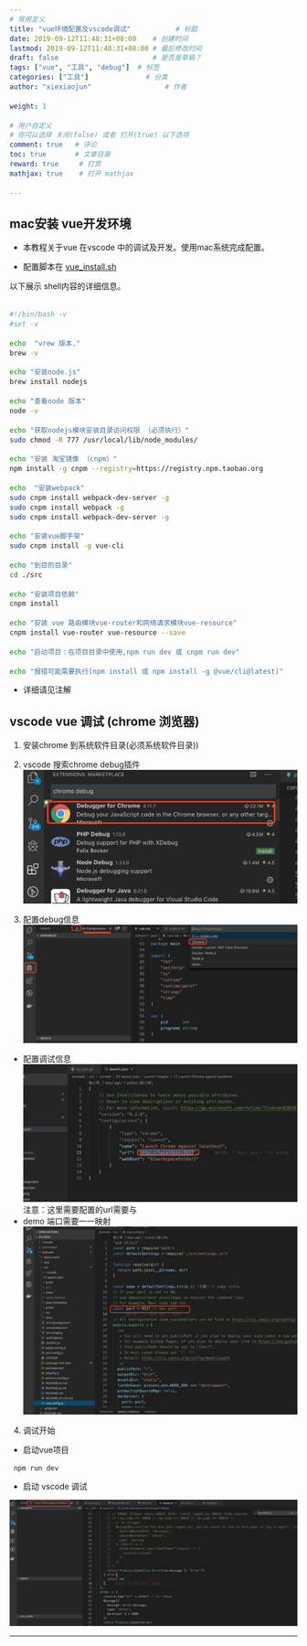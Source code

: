 ```yaml
---
# 常用定义
title: "vue环境配置及vscode调试"           # 标题
date: 2019-09-12T11:48:31+08:00    # 创建时间
lastmod: 2019-09-12T11:48:31+08:00 # 最后修改时间
draft: false                       # 是否是草稿？
tags: ["vue", "工具", "debug"]  # 标签
categories: ["工具"]              # 分类
author: "xiexiaojun"                  # 作者

weight: 1

# 用户自定义
# 你可以选择 关闭(false) 或者 打开(true) 以下选项
comment: true   # 评论
toc: true       # 文章目录
reward: true	 # 打赏
mathjax: true    # 打开 mathjax

---
```


## mac安装 vue开发环境

- 本教程关于vue 在vscode 中的调试及开发。使用mac系统完成配置。

- 配置脚本在 [vue_install.sh](/image/vue_install.sh)

以下展示 shell内容的详细信息。

```sh

#!/bin/bash -v
#set -v 

echo  "vrew 版本."
brew -v 

echo "安装node.js"
brew install nodejs

echo "查看node 版本"
node -v

echo "获取nodejs模块安装目录访问权限 （必须执行）"
sudo chmod -R 777 /usr/local/lib/node_modules/

echo "安装 淘宝镜像 （cnpm）"
npm install -g cnpm --registry=https://registry.npm.taobao.org

echo  "安装webpack"
sudo cnpm install webpack-dev-server -g 
sudo cnpm install webpack -g
sudo cnpm install webpack-dev-server -g 

echo "安装vue脚手架"
sudo cnpm install -g vue-cli

echo "到目的目录"
cd ./src

echo "安装项目依赖"
cnpm install

echo "安装 vue 路由模块vue-router和网络请求模块vue-resource"
cnpm install vue-router vue-resource --save

echo "启动项目：在项目目录中使用,npm run dev 或 cnpm run dev"

echo "报错可能需要执行(npm install 或 npm install -g @vue/cli@latest)"

```

- 详细请见注解

## vscode vue 调试 (chrome 浏览器)

1. 安装chrome 到系统软件目录(必须系统软件目录))

2. vscode 搜索chrome debug插件
![2](/image/vue1.png)

3. 配置debug信息
![3](/image/vue2.png)

 - 配置调试信息
 ![3](/image/vue3.png)
 注意：这里需要配置的url需要与
- demo 端口需要一一映射
![4](/image/vue4.png)


4. 调试开始

- 启动vue项目

```
 npm run dev
```
- 启动 vscode 调试

![5](/image/vue5.jpg)

----------
